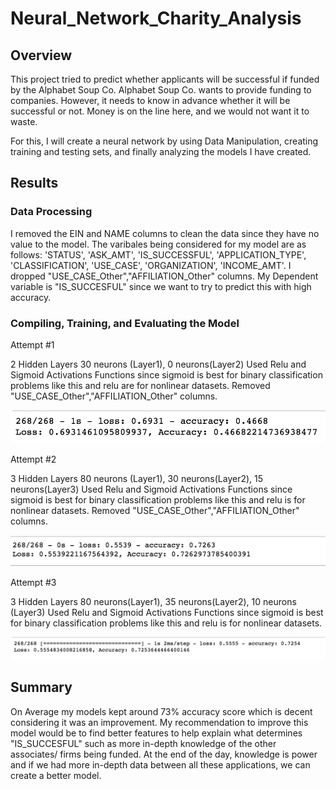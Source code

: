 # Neural_Network_Charity_Analysis
## Overview
This project tried to predict whether applicants will be successful if funded by the Alphabet Soup Co. Alphabet Soup Co. wants to provide funding to companies. However, it needs to know in advance whether it will be successful or not. Money is on the line here, and we would not want it to waste.

For this, I will create a neural network by using Data Manipulation, creating training and testing sets, and finally analyzing the models I have created.

## Results

### Data Processing

I removed the EIN and NAME columns to clean the data since they have no value to the model.
The varibales being considered for my model are as follows: 'STATUS', 'ASK_AMT', 'IS_SUCCESSFUL', 'APPLICATION_TYPE', 'CLASSIFICATION', 'USE_CASE', 'ORGANIZATION', 'INCOME_AMT'. I dropped "USE_CASE_Other","AFFILIATION_Other" columns.
My Dependent variable is "IS_SUCCESFUL" since we want to try to predict this with high accuracy.

### Compiling, Training, and Evaluating the Model 

Attempt #1

2 Hidden Layers
 30 neurons (Layer1), 0 neurons(Layer2)
Used Relu and Sigmoid Activations Functions since sigmoid is best for binary classification problems like this and relu are for nonlinear datasets.
Removed "USE_CASE_Other","AFFILIATION_Other" columns.

![alt text](https://github.com/harryhua2021/Neural_Network_Charity_Analysis/blob/main/images/Attempt_1.png)

Attempt #2

3 Hidden Layers
80 neurons (Layer1), 30 neurons(Layer2), 15 neurons(Layer3)
Used Relu and Sigmoid Activations Functions since sigmoid is best for binary classification problems like this and relu is for nonlinear datasets.
Removed "USE_CASE_Other","AFFILIATION_Other" columns.

![alt text](https://github.com/harryhua2021/Neural_Network_Charity_Analysis/blob/main/images/Attempt_2.png)

Attempt #3

3 Hidden Layers
80 neurons(Layer1), 35 neurons(Layer2), 10 neurons (Layer3)
Used Relu and Sigmoid Activations Functions since sigmoid is best for binary classification problems like this and relu is for nonlinear datasets.

![alt text](https://github.com/harryhua2021/Neural_Network_Charity_Analysis/blob/main/images/Attempt_3.png)


## Summary
On Average my models kept around 73% accuracy score which is decent considering it was an improvement. My recommendation to improve this model would be to find better features to help explain what determines "IS_SUCCESFUL" such as more in-depth knowledge of the other associates/ firms being funded. At the end of the day, knowledge is power and if we had more in-depth data between all these applications, we can create a better model.
